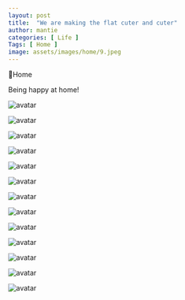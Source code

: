 ```yaml
---
layout: post
title:  "We are making the flat cuter and cuter"
author: mantie
categories: [ Life ]
Tags: [ Home ]
image: assets/images/home/9.jpeg
---
```




📍Home



Being happy at home! 



![avatar](../assets/images/home/1.jpeg)

![avatar](../assets/images/home/2.jpeg)

![avatar](../assets/images/home/3.jpg)

![avatar](../assets/images/home/4.jpg)

![avatar](../assets/images/home/5.jpg)

![avatar](../assets/images/home/6.jpg)

![avatar](../assets/images/home/8.jpeg)

![avatar](../assets/images/home/9.jpeg)

![avatar](../assets/images/home/10.jpeg)

![avatar](../assets/images/home/11.jpg)

![avatar](../assets/images/home/12.jpg)

![avatar](../assets/images/home/13.jpeg)

![avatar](../assets/images/home/14.jpg)
